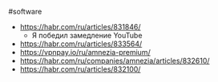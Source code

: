 #software 
- https://habr.com/ru/articles/831846/
	- Я победил замедление YouTube
- https://habr.com/ru/articles/833564/
- https://vpnpay.io/ru/amnezia-premium/
- https://habr.com/ru/companies/amnezia/articles/832610/
- https://habr.com/ru/articles/832100/